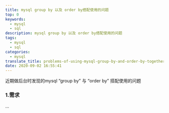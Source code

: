 ```yaml
---
title: mysql group by 以及 order by搭配使用的问题
top: 0
keywords:
  - mysql
  - sql
description: mysql group by 以及 order by搭配使用的问题
tags:
  - mysql
  - sql
categories:
  - mysql
translate_title: problems-of-using-mysql-group-by-and-order-by-together
date: 2020-09-02 16:55:41
---
```

近期做后台时发现的mysql “group by” 与 “order by” 搭配使用的问题
<!-- more -->

### 1.需求
...
